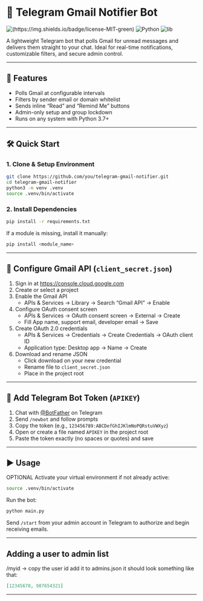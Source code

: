 
# 🚀 Telegram Gmail Notifier Bot

![(https://img.shields.io/badge/license-MIT-green)](https://img.shields.io/badge/made%20by-WNNC-white)
![Python](https://img.shields.io/badge/python-3.7%2B-blue)
![lib](https://img.shields.io/badge/aiogram-blue)

A lightweight Telegram bot that polls Gmail for unread messages and delivers them straight to your chat. Ideal for real-time notifications, customizable filters, and secure admin control.

---

## 🔑 Features

- Polls Gmail at configurable intervals  
- Filters by sender email or domain whitelist  
- Sends inline “Read” and “Remind Me” buttons  
- Admin-only setup and group lockdown  
- Runs on any system with Python 3.7+

---

## 🛠️ Quick Start

### 1. Clone & Setup Environment

```bash
git clone https://github.com/you/telegram-gmail-notifier.git
cd telegram-gmail-notifier
python3 -m venv .venv
source .venv/bin/activate
```

### 2. Install Dependencies

```bash
pip install -r requirements.txt
```

If a module is missing, install it manually:

```bash
pip install <module_name>
```

---

## 🔐 Configure Gmail API (`client_secret.json`)

1. Sign in at https://console.cloud.google.com  
2. Create or select a project  
3. Enable the Gmail API  
   - APIs & Services → Library → Search “Gmail API” → Enable  
4. Configure OAuth consent screen  
   - APIs & Services → OAuth consent screen → External → Create  
   - Fill App name, support email, developer email → Save  
5. Create OAuth 2.0 credentials  
   - APIs & Services → Credentials → Create Credentials → OAuth client ID  
   - Application type: Desktop app → Name → Create  
6. Download and rename JSON  
   - Click download on your new credential  
   - Rename file to `client_secret.json`  
   - Place in the project root

---

## 🤖 Add Telegram Bot Token (`APIKEY`)

1. Chat with [@BotFather](https://t.me/BotFather) on Telegram  
2. Send `/newbot` and follow prompts  
3. Copy the token (e.g., `123456789:ABCDefGhIJKlmNoPQRstuVWXyz`)  
4. Open or create a file named `APIKEY` in the project root  
5. Paste the token exactly (no spaces or quotes) and save

---

## ▶️ Usage

OPTIONAL Activate your virtual environment if not already active:

```bash
source .venv/bin/activate
```

Run the bot:

```bash
python main.py
```

Send `/start` from your admin account in Telegram to authorize and begin receiving emails.

---

## Adding a user to admin list
/myid → copy the user id add it to admins.json it should look something like that:
```json
[12345678, 987654321]
```
---
